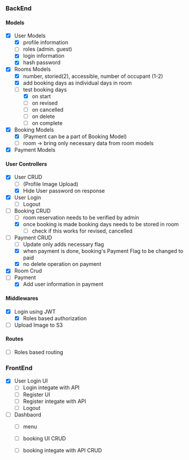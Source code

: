 ### BackEnd

#### Models
- [x] User Models
  - [x] profile information
  - [ ] roles (admin. guest)
  - [x] login information
  - [x] hash password
- [x] Rooms Models
  - [x] number, storied(2), accessible, number of occupant (1-2)
  - [x] add booking days as individual days in room
  - [ ] test booking days
    - [x] on start
    - [ ] on revised
    - [ ] on cancelled
    - [ ] on delete
    - [ ] on complete
- [x] Booking Models 
  - [x] (Payment can be a part of Booking Model)
  - [ ] room -> bring only necessary data from room models
- [x] Payment Models

#### User Controllers
- [x] User CRUD 
  - [ ] (Profile Image Upload)
  - [x] Hide User password on response
- [x] User Login
  - [ ] Logout
- [ ] Booking CRUD
  - [ ] room reservation needs to be verified by admin
  - [x] once booking is made booking days needs to be stored in room
    - [ ] check if this works for revised, cancelled
- [ ] Payment CRUD
  - [ ] Update only adds necessary flag
  - [x] when payment is done, booking's Payment Flag to be changed to paid
  - [x] no delete operation on payment
- [x] Room Crud
- [ ] Payment
  - [x] Add user information in payment

#### Middlewares 
- [x] Login using JWT
  - [x] Roles based authorization
- [ ] Upload Image to S3

#### Routes
- [ ] Roles based routing

### FrontEnd
- [x] User Login UI
  - [ ] Login integate with API
  - [ ] Register UI
  - [ ] Register integate with API
  - [ ] Logout
- [ ] Dashbaord
  - [ ] menu
  - [ ] booking UI CRUD
  - [ ] booking integate with API CRUD

